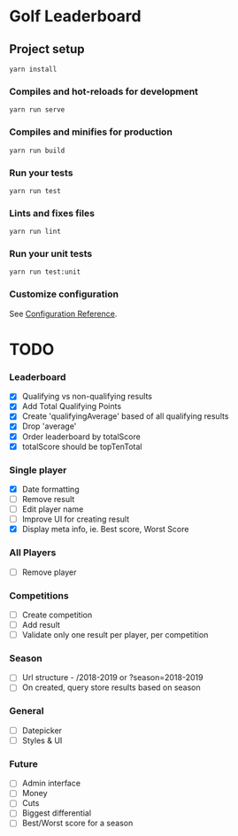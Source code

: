 # Golf Leaderboard #

## Project setup
```
yarn install
```

### Compiles and hot-reloads for development
```
yarn run serve
```

### Compiles and minifies for production
```
yarn run build
```

### Run your tests
```
yarn run test
```

### Lints and fixes files
```
yarn run lint
```

### Run your unit tests
```
yarn run test:unit
```

### Customize configuration
See [Configuration Reference](https://cli.vuejs.org/config/).



# TODO #

### Leaderboard
- [x] Qualifying vs non-qualifying results
- [x] Add Total Qualifying Points
- [x] Create 'qualifyingAverage' based of all qualifying results
- [x] Drop 'average'
- [x] Order leaderboard by totalScore
- [x] totalScore should be topTenTotal

### Single player
- [x] Date formatting
- [ ] Remove result
- [ ] Edit player name
- [ ] Improve UI for creating result
- [x] Display meta info, ie. Best score, Worst Score

### All Players
- [ ] Remove player

### Competitions
- [ ] Create competition
- [ ] Add result
- [ ] Validate only one result per player, per competition

### Season
- [ ] Url structure - /2018-2019 or ?season=2018-2019
- [ ] On created, query store results based on season

### General
- [ ] Datepicker
- [ ] Styles & UI

### Future
 - [ ] Admin interface
 - [ ] Money
 - [ ] Cuts
 - [ ] Biggest differential
 - [ ] Best/Worst score for a season
